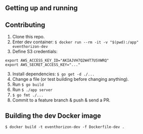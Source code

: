 
Getting up and running
----------------------


Contributing
------------

1. Clone this repo.
2. Enter dev container: `$ docker run --rm -it -v "$(pwd):/app" eventhorizon-dev`
3. Define S3 credentials:
```
export AWS_ACCESS_KEY_ID="AKIAJVH7Q2W4T7USVWRQ"
export AWS_SECRET_ACCESS_KEY="..."
```
3. Install dependencies: `$ go get -d ./...`
4. Change a file (or test building before changing anything).
5. Run `$ go build`
6. Run `$ ./app server`
7. `$ go fmt ./...`
8. Commit to a feature branch & push & send a PR.


Building the dev Docker image
-----------------------------

```
$ docker build -t eventhorizon-dev -f Dockerfile-dev .
```
